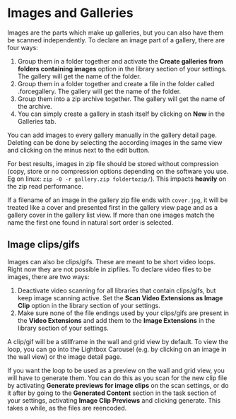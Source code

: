 # Images and Galleries

Images are the parts which make up galleries, but you can also have them be scanned independently. To declare an image part of a gallery, there are four ways:

1. Group them in a folder together and activate the **Create galleries from folders containing images** option in the library section of your settings. The gallery will get the name of the folder.
2. Group them in a folder together and create a file in the folder called .forcegallery. The gallery will get the name of the folder.
3. Group them into a zip archive together. The gallery will get the name of the archive.
4. You can simply create a gallery in stash itself by clicking on **New** in the Galleries tab. 

You can add images to every gallery manually in the gallery detail page. Deleting can be done by selecting the according images in the same view and clicking on the minus next to the edit button.

For best results, images in zip file should be stored without compression (copy, store or no compression options depending on the software you use. Eg on linux: `zip -0 -r gallery.zip foldertozip/`). This impacts **heavily** on the zip read performance.

If a filename of an image in the gallery zip file ends with `cover.jpg`, it will be treated like a cover and presented first in the gallery view page and as a gallery cover in the gallery list view. If more than one images match the name the first one found in natural sort order is selected.

## Image clips/gifs

Images can also be clips/gifs. These are meant to be short video loops. Right now they are not possible in zipfiles. To declare video files to be images, there are two ways:

1. Deactivate video scanning for all libraries that contain clips/gifs, but keep image scanning active. Set the **Scan Video Extensions as Image Clip** option in the library section of your settings. 
2. Make sure none of the file endings used by your clips/gifs are present in the **Video Extensions** and add them to the **Image Extensions** in the library section of your settings.

A clip/gif will be a stillframe in the wall and grid view by default. To view the loop, you can go into the Lightbox Carousel (e.g. by clicking on an image in the wall view) or the image detail page.

If you want the loop to be used as a preview on the wall and grid view, you will have to generate them. 
You can do this as you scan for the new clip file by activating **Generate previews for image clips** on the scan settings, or do it after by going to the **Generated Content** section in the task section of your settings, activating **Image Clip Previews** and clicking generate. This takes a while, as the files are reencoded.

